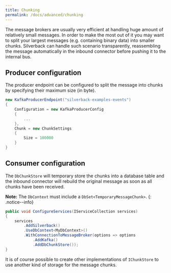 ```yaml
---
title: Chunking
permalink: /docs/advanced/chunking
---
```


The message brokers are usually very efficient at handling huge amount of relatively small messages. In order to make the most out of it you may want to split your largest messages (e.g. containing binary data) into smaller chunks. Silverback can handle such scenario transparently, reassembling the message automatically in the inbound connector before pushing it to the internal bus.

## Producer configuration

The producer endpoint can be configured to split the message into chunks by specifying their maximum size (in byte).

```c#
new KafkaProducerEndpoint("silverback-examples-events")
{
    Configuration = new KafkaProducerConfig
    {
        ...
    },
    Chunk = new ChunkSettings
    {
        Size = 100000
    }
}
```

## Consumer configuration

The `DbChunkStore` will temporary store the chunks into a database table and the inbound connector will rebuild the original message as soon as all chunks have been received.

**Note:** The `DbContext` must include a `DbSet<TemporaryMessageChunk>`.
{: .notice--info}

```c#
public void ConfigureServices(IServiceCollection services)
{
    services
        .AddSilverback()
        .UseDbContext<MyDbContext>()
        .WithConnectionToMessageBroker(options => options
            .AddKafka()
            .AddDbChunkStore());
}
``` 

It is of course possible to create other implementations of `IChunkStore` to use another kind of storage for the message chunks.

